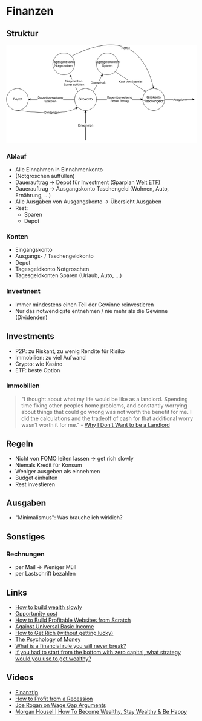 # Finanzen

## Struktur

![Übersicht](./finanzen-flow.png)

### Ablauf

- Alle Einnahmen in Einnahmenkonto
- (Notgroschen auffüllen)
- Dauerauftrag -> Depot für Investment (Sparplan [Welt ETF](https://www.justetf.com/de/etf-profile.html?isin=IE00B3RBWM25&from=search))
- Dauerauftrag -> Ausgangskonto Taschengeld (Wohnen, Auto, Ernährung, ...) 
- Alle Ausgaben von Ausgangskonto -> Übersicht Ausgaben
- Rest:
    + Sparen
    + Depot

### Konten

- Eingangskonto
- Ausgangs- / Taschengeldkonto
- Depot 
- Tagesgeldkonto Notgroschen
- Tagesgeldkonten Sparen (Urlaub, Auto, ...)

### Investment

- Immer mindestens einen Teil der Gewinne reinvestieren
- Nur das notwendigste entnehmen / nie mehr als die Gewinne (Dividenden)

## Investments

- P2P: zu Riskant, zu wenig Rendite für Risiko
- Immobilien: zu viel Aufwand 
- Crypto: wie Kasino 
- ETF: beste Option

### Immobilien

> "I thought about what my life would be like as a landlord. Spending time fixing other peoples home problems, and constantly worrying about things that could go wrong was not worth the benefit for me. I did the calculations and the tradeoff of cash for that additional worry wasn’t worth it for me." - [Why I Don’t Want to be a Landlord](https://minafi.com/i-dont-want-to-be-a-landlord)

## Regeln

- Nicht von FOMO leiten lassen -> get rich slowly 
- Niemals Kredit für Konsum
- Weniger ausgeben als einnehmen
- Budget einhalten
- Rest investieren 

## Ausgaben

- "Minimalismus": Was brauche ich wirklich?

## Sonstiges

### Rechnungen 

- per Mail -> Weniger Müll
- per Lastschrift bezahlen

## Links

- [How to build wealth slowly](https://pjrvs.com/wealth)
- [Opportunity cost ](https://thewokesalaryman.com/2020/05/05/life-changing-economic-theories-applied-to-personal-finance/)
- [How to Build Profitable Websites from Scratch](https://fourpillarfreedom.com/the-income-community-how-to-build-profitable-websites-from-scratch/)
- [Against Universal Basic Income](https://guzey.com/economics/against-universal-basic-income/)
- [How to Get Rich (without getting lucky)](https://www.sloww.co/how-to-get-rich-naval-ravikant/)
- [The Psychology of Money](https://www.collaborativefund.com/blog/the-psychology-of-money/)
- [What is a financial rule you will never break?](https://qr.ae/pNb4MV)
- [If you had to start from the bottom with zero capital, what strategy would you use to get wealthy?](https://qr.ae/pNxaIB)

## Videos

- [Finanztip](https://www.youtube.com/channel/UC-muQylmRx61Mt6U1oDSEVA)
- [How to Profit from a Recession](https://www.youtube.com/watch?v=mRHBrJziE-Y&t=503s)
- [Joe Rogan on Wage Gap Arguments](https://www.youtube.com/watch?v=HSvLnlX-VG4&feature=share)
- [Morgan Housel | How To Become Wealthy, Stay Wealthy & Be Happy](https://www.youtube.com/watch?v=YJe0sfEYCrg)
